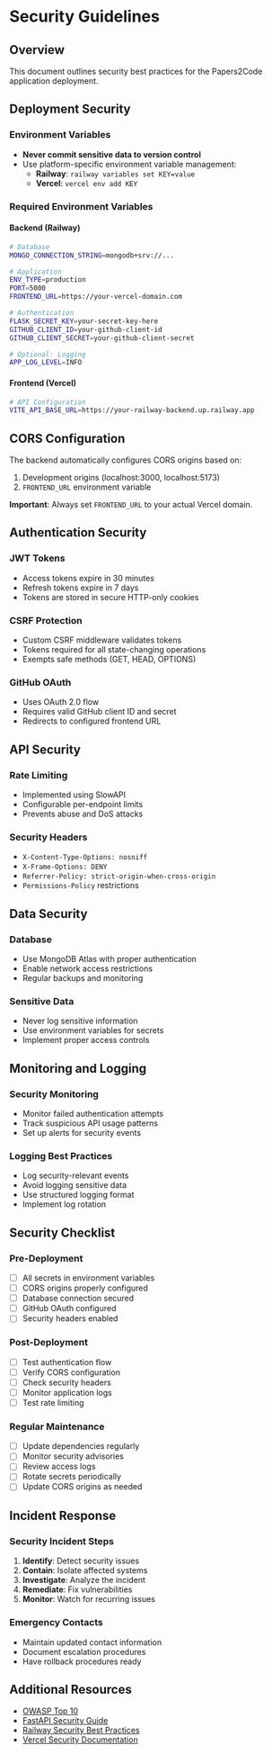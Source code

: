 # Security Guidelines

## Overview
This document outlines security best practices for the Papers2Code application deployment.

## Deployment Security

### Environment Variables
- **Never commit sensitive data to version control**
- Use platform-specific environment variable management:
  - **Railway**: `railway variables set KEY=value`
  - **Vercel**: `vercel env add KEY`

### Required Environment Variables

#### Backend (Railway)
```bash
# Database
MONGO_CONNECTION_STRING=mongodb+srv://...

# Application
ENV_TYPE=production
PORT=5000 
FRONTEND_URL=https://your-vercel-domain.com

# Authentication
FLASK_SECRET_KEY=your-secret-key-here
GITHUB_CLIENT_ID=your-github-client-id
GITHUB_CLIENT_SECRET=your-github-client-secret

# Optional: Logging
APP_LOG_LEVEL=INFO
```

#### Frontend (Vercel)
```bash
# API Configuration
VITE_API_BASE_URL=https://your-railway-backend.up.railway.app
```

## CORS Configuration

The backend automatically configures CORS origins based on:
1. Development origins (localhost:3000, localhost:5173)
2. `FRONTEND_URL` environment variable

**Important**: Always set `FRONTEND_URL` to your actual Vercel domain.

## Authentication Security

### JWT Tokens
- Access tokens expire in 30 minutes
- Refresh tokens expire in 7 days
- Tokens are stored in secure HTTP-only cookies

### CSRF Protection
- Custom CSRF middleware validates tokens
- Tokens required for all state-changing operations
- Exempts safe methods (GET, HEAD, OPTIONS)

### GitHub OAuth
- Uses OAuth 2.0 flow
- Requires valid GitHub client ID and secret
- Redirects to configured frontend URL

## API Security

### Rate Limiting
- Implemented using SlowAPI
- Configurable per-endpoint limits
- Prevents abuse and DoS attacks

### Security Headers
- `X-Content-Type-Options: nosniff`
- `X-Frame-Options: DENY`
- `Referrer-Policy: strict-origin-when-cross-origin`
- `Permissions-Policy` restrictions

## Data Security

### Database
- Use MongoDB Atlas with proper authentication
- Enable network access restrictions
- Regular backups and monitoring

### Sensitive Data
- Never log sensitive information
- Use environment variables for secrets
- Implement proper access controls

## Monitoring and Logging

### Security Monitoring
- Monitor failed authentication attempts
- Track suspicious API usage patterns
- Set up alerts for security events

### Logging Best Practices
- Log security-relevant events
- Avoid logging sensitive data
- Use structured logging format
- Implement log rotation

## Security Checklist

### Pre-Deployment
- [ ] All secrets in environment variables
- [ ] CORS origins properly configured
- [ ] Database connection secured
- [ ] GitHub OAuth configured
- [ ] Security headers enabled

### Post-Deployment
- [ ] Test authentication flow
- [ ] Verify CORS configuration
- [ ] Check security headers
- [ ] Monitor application logs
- [ ] Test rate limiting

### Regular Maintenance
- [ ] Update dependencies regularly
- [ ] Monitor security advisories
- [ ] Review access logs
- [ ] Rotate secrets periodically
- [ ] Update CORS origins as needed

## Incident Response

### Security Incident Steps
1. **Identify**: Detect security issues
2. **Contain**: Isolate affected systems
3. **Investigate**: Analyze the incident
4. **Remediate**: Fix vulnerabilities
5. **Monitor**: Watch for recurring issues

### Emergency Contacts
- Maintain updated contact information
- Document escalation procedures
- Have rollback procedures ready

## Additional Resources

- [OWASP Top 10](https://owasp.org/www-project-top-ten/)
- [FastAPI Security Guide](https://fastapi.tiangolo.com/tutorial/security/)
- [Railway Security Best Practices](https://docs.railway.app/guides/security)
- [Vercel Security Documentation](https://vercel.com/docs/security)
